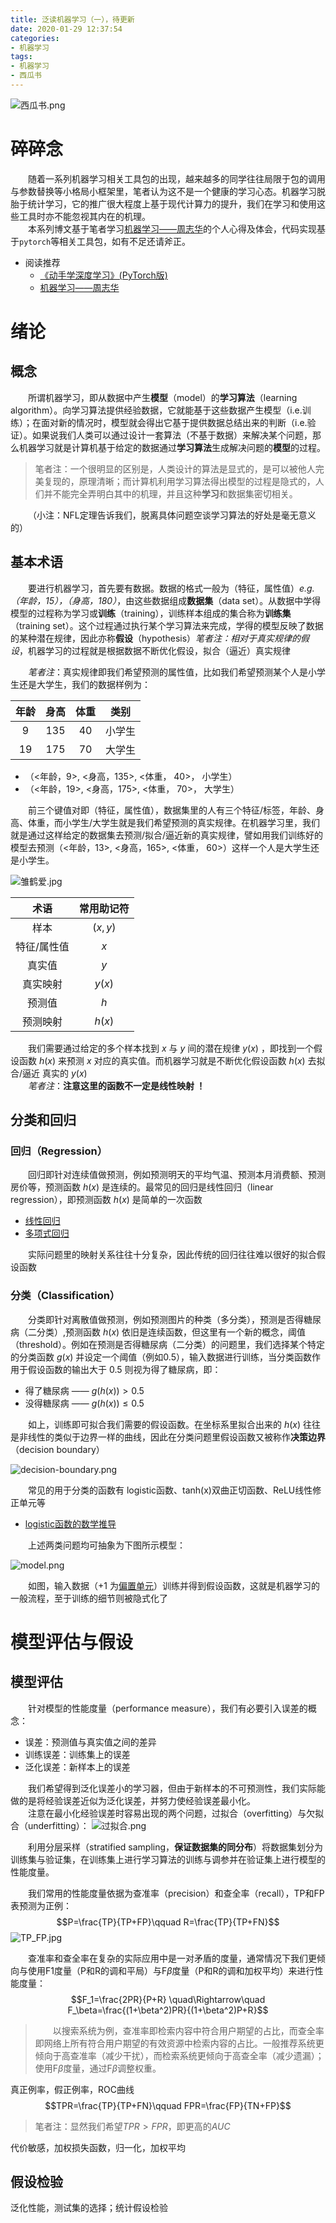 ```yaml
---
title: 泛读机器学习（一），待更新
date: 2020-01-29 12:37:54
categories:
- 机器学习
tags:
- 机器学习
- 西瓜书
---
```

![西瓜书.png](https://i.loli.net/2020/01/29/awZObDzstEMovcg.png)


# 碎碎念
&emsp;&emsp;随着一系列机器学习相关工具包的出现，越来越多的同学往往局限于包的调用与参数替换等小格局小框架里，笔者认为这不是一个健康的学习心态。机器学习脱胎于统计学习，它的推广很大程度上基于现代计算力的提升，我们在学习和使用这些工具时亦不能忽视其内在的机理。<br>
&emsp;&emsp;本系列博文基于笔者学习[机器学习——周志华](https://item.jd.com/11867803.html)的个人心得及体会，代码实现基于`pytorch`等相关工具包，如有不足还请斧正。
* 阅读推荐
  * [《动手学深度学习》(PyTorch版)](http://tangshusen.me/Dive-into-DL-PyTorch/#/)
  * [机器学习——周志华](https://item.jd.com/11867803.html)

# 绪论
## 概念
&emsp;&emsp;所谓机器学习，即从数据中产生**模型**（model）的**学习算法**（learning algorithm）。向学习算法提供经验数据，它就能基于这些数据产生模型（i.e.训练）；在面对新的情况时，模型就会得出它基于提供数据总结出来的判断（i.e.验证）。如果说我们人类可以通过设计一套算法（不基于数据）来解决某个问题，那么机器学习就是计算机基于给定的数据通过**学习算法**生成解决问题的**模型**的过程。<br>
> 笔者注：一个很明显的区别是，人类设计的算法是显式的，是可以被他人完美复现的，原理清晰；而计算机利用学习算法得出模型的过程是隐式的，人们并不能完全弄明白其中的机理，并且这种**学习**和数据集密切相关。

&emsp;&emsp;（小注：NFL定理告诉我们，脱离具体问题空谈学习算法的好处是毫无意义的）

## 基本术语
&emsp;&emsp;要进行机器学习，首先要有数据。数据的格式一般为（特征，属性值）*e.g. （年龄，15），（身高，180）*，由这些数据组成**数据集**（data set）。从数据中学得模型的过程称为学习或**训练**（training），训练样本组成的集合称为**训练集**（training set）。这个过程通过执行某个学习算法来完成，学得的模型反映了数据的某种潜在规律，因此亦称**假设**（hypothesis）*笔者注：相对于真实规律的假设*，机器学习的过程就是根据数据不断优化假设，拟合（逼近）真实规律

&emsp;&emsp;*笔者注*：真实规律即我们希望预测的属性值，比如我们希望预测某个人是小学生还是大学生，我们的数据样例为：

| 年龄 | 身高 | 体重 | 类别 |
| :-: | :-: | :-: | :-: |
| 9 | 135 | 40 | 小学生 |
| 19 | 175 | 70 | 大学生 |

* （<年龄，9>, <身高，135>, <体重， 40>， 小学生）
* （<年龄，19>, <身高，175>, <体重， 70>， 大学生）

&emsp;&emsp;前三个键值对即（特征，属性值），数据集里的人有三个特征/标签，年龄、身高、体重，而小学生/大学生就是我们希望预测的真实规律。在机器学习里，我们就是通过这样给定的数据集去预测/拟合/逼近新的真实规律，譬如用我们训练好的模型去预测（<年龄，13>, <身高，165>, <体重， 60>）这样一个人是大学生还是小学生。

![雏鹤爱.jpg](https://i.loli.net/2020/01/29/AQDzxi61Z2trsla.jpg)

|术语|常用助记符
|:-:|:-:
|样本|$(x, y)$
|特征/属性值|$x$
|真实值|$y$
|真实映射|$y(x)$
|预测值|$h$
|预测映射|$h(x)$

&emsp;&emsp;我们需要通过给定的多个样本找到 $x$ 与 $y$ 间的潜在规律 $y(x)$ ，即找到一个假设函数 $h(x)$ 来预测 $x$ 对应的真实值。而机器学习就是不断优化假设函数 $h(x)$ 去拟合/逼近 真实的 $y(x)$<br>
&emsp;&emsp;*笔者注*：**注意这里的函数不一定是线性映射 ！**

## 分类和回归
### 回归（Regression）
&emsp;&emsp;回归即针对连续值做预测，例如预测明天的平均气温、预测本月消费额、预测房价等，预测函数 $h(x)$ 是连续的。最常见的回归是线性回归（linear regression），即预测函数 $h(x)$ 是简单的一次函数
* [线性回归](https://baike.baidu.com/item/%E7%BA%BF%E6%80%A7%E5%9B%9E%E5%BD%92/8190345?fr=aladdin)
* [多项式回归](https://baike.baidu.com/item/%E5%A4%9A%E9%A1%B9%E5%BC%8F%E5%9B%9E%E5%BD%92/21505384?fr=aladdin)

&emsp;&emsp;实际问题里的映射关系往往十分复杂，因此传统的回归往往难以很好的拟合假设函数

### 分类（Classification）
&emsp;&emsp;分类即针对离散值做预测，例如预测图片的种类（多分类），预测是否得糖尿病（二分类）,预测函数 $h(x)$ 依旧是连续函数，但这里有一个新的概念，阈值（threshold）。例如在预测是否得糖尿病（二分类）的问题里，我们选择某个特定的分类函数 $g(x)$ 并设定一个阈值（例如0.5），输入数据进行训练，当分类函数作用于假设函数的输出大于 0.5 则视为得了糖尿病，即：
* 得了糖尿病 —— $g(h(x)) > 0.5$
* 没得糖尿病 —— $g(h(x)) ≤ 0.5$

&emsp;&emsp;如上，训练即可拟合我们需要的假设函数。在坐标系里拟合出来的 $h(x)$ 往往是非线性的类似于边界一样的曲线，因此在分类问题里假设函数又被称作**决策边界**（decision boundary）

![decision-boundary.png](https://i.loli.net/2020/01/28/ujR5DIGbZma7Xs3.png)

&emsp;&emsp;常见的用于分类的函数有 logistic函数、tanh(x)双曲正切函数、ReLU线性修正单元等
* [logistic函数的数学推导](https://blog.csdn.net/AriesSurfer/article/details/41310525)

&emsp;&emsp;上述两类问题均可抽象为下图所示模型：

![model.png](https://i.loli.net/2020/01/28/UzV3iwfdr9vCKmp.jpg)

&emsp;&emsp;如图，输入数据（+1 为[偏置单元](https://blog.csdn.net/xwd18280820053/article/details/70681750)）训练并得到假设函数，这就是机器学习的一般流程，至于训练的细节则被隐式化了

# 模型评估与假设
## 模型评估
&emsp;&emsp;针对模型的性能度量（performance measure），我们有必要引入误差的概念：
* 误差：预测值与真实值之间的差异
* 训练误差：训练集上的误差
* 泛化误差：新样本上的误差

&emsp;&emsp;我们希望得到泛化误差小的学习器，但由于新样本的不可预测性，我们实际能做的是将经验误差近似为泛化误差，并努力使经验误差最小化。<br>
&emsp;&emsp;注意在最小化经验误差时容易出现的两个问题，过拟合（overfitting）与欠拟合（underfitting）：
![过拟合.png](https://i.loli.net/2020/01/29/Jojts9Xdi4UxKOy.png)

&emsp;&emsp;利用分层采样（stratified sampling，**保证数据集的同分布**）将数据集划分为训练集与验证集，在训练集上进行学习算法的训练与调参并在验证集上进行模型的性能度量。

&emsp;&emsp;我们常用的性能度量依据为查准率（precision）和查全率（recall），TP和FP表预测为正例：
$$P=\frac{TP}{TP+FP}\qquad R=\frac{TP}{TP+FN}$$ 
![TP_FP.jpg](https://i.loli.net/2020/01/31/NfJ1M4KHC7U8p5u.png)

&emsp;&emsp;查准率和查全率在复杂的实际应用中是一对矛盾的度量，通常情况下我们更倾向与使用F1度量（P和R的调和平局）与F$\beta$度量（P和R的调和加权平均）来进行性能度量：
$$F_1=\frac{2PR}{P+R} \quad\Rightarrow\quad F_\beta=\frac{(1+\beta^2)PR}{(1+\beta^2)P+R}$$
> &emsp;&emsp;以搜索系统为例，查准率即检索内容中符合用户期望的占比，而查全率即网络上所有符合用户期望的有效资源中检索内容的占比。一般推荐系统更倾向于高查准率（减少干扰），而检索系统更倾向于高查全率（减少遗漏）；使用F$\beta$度量，通过F$\beta$调整权重。



真正例率，假正例率，ROC曲线
$$TPR=\frac{TP}{TP+FN}\qquad FPR=\frac{FP}{TN+FP}$$
> 笔者注：显然我们希望$TPR>FPR$，即更高的$AUC$

代价敏感，加权损失函数，归一化，加权平均

## 假设检验
泛化性能，测试集的选择；统计假设检验
